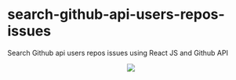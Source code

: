 # search-github-api-users-repos-issues
Search Github api users repos issues using React JS and Github API


<p style="text-align: center;"><img src="https://i.imgur.com/5ObewY8.png"></p>
